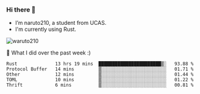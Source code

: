 ### Hi there 👋

- I’m naruto210, a student from UCAS.
- I'm currently using Rust.

<img src="https://komarev.com/ghpvc/?username=waruto210" alt="waruto210" />

🔭 What I did over the past week :)

<!--START_SECTION:waka-->
```text
Rust              13 hrs 19 mins  ███████████████████████▒░   93.88 % 
Protocol Buffer   14 mins         ▒░░░░░░░░░░░░░░░░░░░░░░░░   01.71 % 
Other             12 mins         ▒░░░░░░░░░░░░░░░░░░░░░░░░   01.44 % 
TOML              10 mins         ▒░░░░░░░░░░░░░░░░░░░░░░░░   01.22 % 
Thrift            6 mins          ▒░░░░░░░░░░░░░░░░░░░░░░░░   00.81 % 
```
<!--END_SECTION:waka-->
